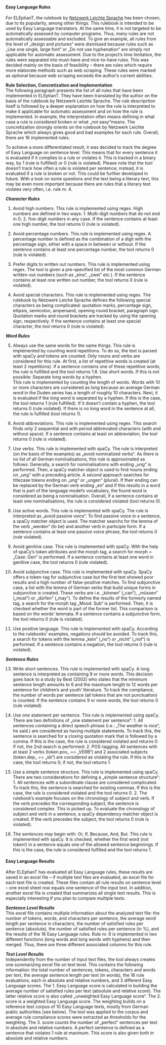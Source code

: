 #### Easy Language Rules
For ELEphanT, the rulebook by [Netzwerk Leichte Sprache]("https://www.leichte-sprache.org/wp-content/uploads/2017/11/Regeln_Leichte_Sprache.pdf") has been chosen, due to its popularity, among other things. This rulebook is intended to be used by Easy Language translators. At
the same time, it is not targeted to be automatically assessed by computer programs. Thus, many
rules are not automatically assessable and excluded. To give an example, all rules from the level of
„design and pictures“ were dismissed because rules such as „Use one single, large font“ or „Do not
use hyphenation“ are simply not applicable for automatic assessment. Due to the project’s time
limitation, the rules were separated into must-have and nice-to-have rules. This was decided mainly
on the basis of feasibility – there are rules which require more elaborate methods such as web
scraping. These rules were marked as optional because web scraping exceeds the author’s current
abilities.

**Rule Selection, Concretization and Implementation** \
The following paragraph presents the list of all rules that have been implemented in ELEphanT.
They have been translated by the author on the basis of the rulebook by Netzwerk Leichte Sprache.
The rule descriprtion itself is followed by a deeper explanation on how the rule is interpreted to
make it applicable for automatic assessment and on how the rule is implemented. In example, the
interpretation often means defining in what case a rule is considered broken or what „not easy“means. The concretization strongly orients on the rulebook by Netzwerk Leichte Sprache which
always gives good and bad examples for each rule. Overall, there are 16 implemented rules.

To achieve a more differentiated result, it was decided to track the degree of Easy Language
on sentence level. This means that for every sentence it is evaluated if it
complies to a rule or violates it. This is tracked in a binary way, by 1 (rule is fulfilled) or 0 (rule is violated). Please note that the tool doesn’t track how often a rule is violated per sentence; instead, it is evaluated if a rule is broken or not. This could be further developed in future. With a look on some questions and the text being a literary text, this may be even more important because there are rules that a literary text violates very often, i.e. rule nr. 4.

***Character Rules***
1. Avoid high numbers.
This rule is implemented using regex. High numbers are defined in two ways: 1. Multi-digit
numbers that do not end in 0; 2. five-digit numbers in any case. If the sentence contains at least one high number, the tool returns 0 (rule is violated).

2. Avoid percentage numbers.
This rule is implemented using regex. A percentage number is defined as the combination of a digit
with the percentage sign, either with a space in between or without. If the sentence contains at least one percentage number, the tool returns 0 (rule is violated).

3. Prefer digits to written out numbers.
This rule is implemented using regex. The tool is given a pre-specified list of the most common
German written-out numbers (such as „eins“, „zwei“ etc.). If the sentence contains at least one
written out number, the tool returns 0 (rule is violated).

4. Avoid special characters.
This rule is implemented using regex. The rulebook by Netzwerk Leiche Sprache defines the
following special characters as being complicated: quotation marks, percentage sign, ellipsis,
semicolon, ampersand, opening round bracket, paragraph sign. Quotation marks and round brackets
are tracked by using the opening sign, respectively. If the sentence contains at least one special
character, the tool returns 0 (rule is violated).

***Word Rules***

5. Always use the same words for the same things.
This rule is implemented by counting word repetitions. To do so, the text is parsed with spaCy and
tokens are counted. Only nouns and verbs are considered for this rule. At first, a list of repetitive words is created (at least 2 repetitions). If a sentence contains one of these repetitive words, the rule is fulfilled and the tool returns 1.6. Use short words. If this is not possible: Separate long words by a hyphen. \
This rule is implemented by counting the length of words. Words with 10 or more characters are
considered as long because an average German word in the Duden series has a length of roughly 10
characters. Next, it is evaluated if the long word is separated by a hyphen. If this is the case, the tool returns 1 (rule fulfilled). If it doesn’t contain a hyphen, the tool returns 0 (rule violated). If there is no long word in the sentence at all, the rule is fulfilled (tool returns 1).

7. Avoid abbreviations.
This rule is implemented using regex. This search finds only 2 sequential and with period
abbreviated characters (with and without space). If a sentence contains at least on abbreviation, the tool returns 0 (rule is violated).

8. Use verbs.
This rule is implemented with spaCy. The rule is interpreted (on the basis of the examples) as
„avoid nominalized verbs“. As there is no list of all German nominalisations, this rule is
approximated as follows: Generally, a search for nominalisations with ending „ung“ is performed.
Then, a spaCy matcher object is used to find nouns ending on „ung“ with a preceding article. A
second approach searches for titlecase tokens ending on „ung“ or „ungen“ (plural). If their ending
can be replaced by the German verb ending „en“ and if this results in a word that is part of the
language model’s vocabulary, the found word is considered as being a nominalisation. Overall, if a
sentence contains at least one nominalisations, the rule is considered violated (tool returns 0).

9. Use active words.
This rule is implemented with spaCy. The rule is interpreted as „avoid passive voice“. To find
passive voice in a sentence, a spaCy matcher object is used. The matcher searchs for the lemma of
the verb „werden“ (to be) and another verb in participle form. If a sentence contains at least one
passive voice phrase, the tool returns 0 (rule violated).

10. Avoid genitive case.
This rule is implemented with spaCy. With the help of spaCy’s token attributes and the morph tag, a
search for morph = „Case: Gen“ is performed. If a sentence contains at least one word in genitive
case, the tool returns 0 (rule violated).

11. Avoid subjunctive case.
This rule is implemented with spaCy. SpaCy offers a token-tag for subjunctive case but the first test showed poor results and a high number of false-positive matches. To find subjunctive case, a list with the lemma of German verbs that build unique forms in subjunctive is created. These verbs are i.e. „können“ („can“), „müssen“ („must“) or „dürfen“ („may“). To define the results of the formerly named tag, a search for the morph tag „Mood: Sub“ is performed. Then, it is checked whether the word is part of the former list. This comparison is based on the words’ lemmata. If a sentence contains a subjunctive form, the tool returns 0 (rule is violated).

12. Use positive language.
This rule is implemented with spaCy. According to the rulebooks’ examples, negations should be
avoided. To track this, a search for tokens with the lemma „kein“ („no“) or „nicht“ („not“) is
performed. If a sentence contains a negation, the tool returns 0 (rule is violated).

***Sentence Rules***

13. Write short sentences.
This rule is implemented with spaCy. A long sentence is interpreted as containing 9 or more words.
This decision goes back to a study by Best (2002) who states that the minimum sentence length
amounts to 6 and the maximum length to 12 words per sentence for children’s and youth’ literature.
To track the compliance, the number of words per sentence (all tokens that are not punctuation) is
counted. If the sentence contains 9 or more words, the tool returns 0 (rule violated).

14. Use one statement per sentence.
This rule is implemented using spaCy. There are two definitions of „one statement per sentence“: 1.
All sentences containing a direct speech phrase (i.e.: „The weather is nice“, he said.) are considered as having multiple statements. To track this, the sentence is searched for a closing quotation mark that is followed by a comma. If this is the case, the rule is considered violated and returns 0. If not, the 2nd search is performed: 2. POS-tagging. All sentences with at least 2 verbs (token.pos_ == „VERB“) and 2 associated subjects (token.dep_ == „sb“) are considered as violating the rule. If this is the case, the tool returns 0; if not, the tool returns 1.

15. Use a simple sentence structure.
This rule is implemented using spaCy. There are two considerations for defining a „simple sentence
structure“: 1. All sentences with a subordinate clause are considered complicated. To track this, the sentence is searched for existing commas. If this is the case, the rule is considered violated and the tool returns 0. 2. The rulebook’s example focuses on the chronology of subject and verb. If the verb precedes the corresponding subject, the sentence is considered complex. This is picked up. To evaluate the chronology of subject and verb in a sentence, a spaCy dependency matcher object is
created. If the verb precedes the subject, the tool returns 0 (rule is violated).

16. The sentences may begin with: Or, If, Because, And, But.
This rule is implemented with spaCy. It is checked, whether the first word (not token!) in a sentence equals one of the allowed sentence beginnings. If this is the case, the rule is considered fulfilled and the tool returns 1.

#### Easy Language Results
After ELEphanT has evaluated all Easy Language rules, these results are saved in an excel file – if
multiple text files are evaluated, an excel file for each text file is created. These files contain all rule results on sentence level – one excel sheet row equals one sentence of the input text. In addition, another excel file is created that summarizes all single text results. This is especially interesting if you plan to compare multiple texts.

***Sentence Level Results*** \
This excel file contains multiple information about the analyzed text file: the number of tokens,
words, and characters per sentence, the average word length per sentence in characters, the number
of satisfied rules per sentence (absolute), the number of satisfied rules per sentence (in %), and the results of the 16 Easy Language rules. Rule nr. 6 is implemented in two different functions (long words and long words with hyphens) and then merged. Thus, there are three different associated
columns for this rule.

***Text Level Results*** \
Independently from the number of input text files, the tool always creates one summarizing excel
file on text level. This contains the following information: the total number of sentences, tokens,
characters and words per text, the average sentence length per text (in words), the 16 rule
evaluations, each in absolute and relative numbers, and 3 different Easy Language scores. The 1.
Easy Language score is calculated in building the average number of satisfied rules per text
(absolute and relative score). The latter relative score is also called „unweighted Easy Language
score“. The 2. score is a weighted Easy Language score. The weighting builds on a reference test
corpus of 10 Easy Language texts, mostly from German public authorities (see below). The tool
was applied to the corpus and average rule compliance scores were extracted as thresholds for the
weighting. The 3. score counts the number of „perfect“ sentences per text in absolute and relative
numbers. A perfect sentence is defined as a sentence that violates 1 rule at maximum. This score is
also given both in absolute and relative numbers.
